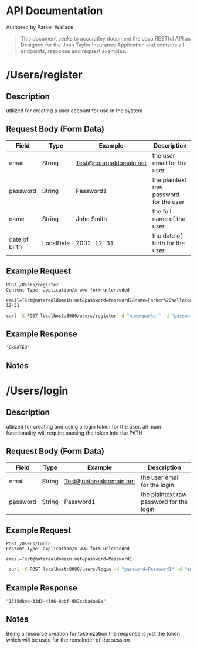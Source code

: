 # API Documentation
Authored by Parker Wallace

> This document seeks to accuratley document the Java RESTful API as Designed for the Josh Taylor Insurance Application and contains all endpoints, response and request examples.

# /Users/register

## Description
utilized for creating a user account for use in the system

## Request Body (Form Data)
|Field|Type|Example|Description|
|---|---|---|---|
|email|String|Test@notarealdomain.net|the user email for the user|
|password|String|Password1|the plaintext raw password for the user|
|name|String|John Smith|the full name of the user|
|date of birth|LocalDate|2002-12-31|the date of birth for the user|


## Example Request
```plainText
POST /Users/register
Content-Type: application/x-www-form-urlencoded

email=Test@notarealdomain.net&password=Password1&name=Parker%20Wallace&dateofBirth=2002-12-31
```

```bash
curl -X POST localhost:8080/users/register -d "name=parker" -d "password=Password1" -d "email=parker@gmail.com" -d "dateofBirth=2001-09-26"
```
## Example Response
```
"CREATED"
```
## Notes

# /Users/login

## Description
utilized for creating and using a login token for the user. all main functionality will require passing the token into the PATH

## Request Body (Form Data)
|Field|Type|Example|Description|
|---|---|---|---|
|email|String|Test@notarealdomain.net|the user email for the login|
|password|String|Password1|the plaintext raw password for the login|

## Example Request
```plainText
POST /Users/Login
Content-Type: application/x-www-form-urlencoded

email=Test@notarealdomain.net&password=Password1
```

```bash
 curl -X POST localhost:8080/users/login -d "password=Password1" -d "email=parker@gmail.com"
```
## Example Response
```
"1335d8ed-33d3-4fd6-8bbf-9b7caba4aa8e"
```
## Notes

Being a resource creation for tokenization the response is just the token which will be used for the remainder of the session
